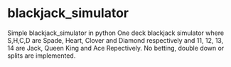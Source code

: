 # blackjack_simulator
Simple blackjack_simulator in python
One deck blackjack simulator where S,H,C,D are Spade, Heart, Clover and Diamond respectively and 11, 12, 13, 14 are Jack, Queen King and Ace Repectively.
No betting, double down or splits are implemented. 
